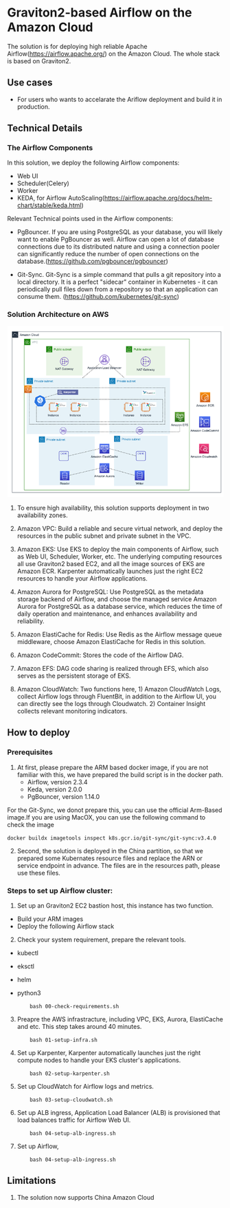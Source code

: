 # Graviton2-based Airflow on the Amazon Cloud 

The solution is for deploying high reliable Apache Airflow(https://airflow.apache.org/) on the Amazon Cloud.  The whole stack is based on Graviton2. 

## Use cases

- For users who wants to accelarate the Ariflow deployment and build it in production.

## Technical Details

### The Airflow Components

In this solution, we deploy the following Airflow components:
- Web UI
- Scheduler(Celery)
- Worker
- KEDA, for Airflow AutoScaling(https://airflow.apache.org/docs/helm-chart/stable/keda.html)

Relevant Technical points used in the Airflow components:
- PgBouncer. If you are using PostgreSQL as your database, you will likely want to enable PgBouncer as well. Airflow can open a lot of database connections due to its distributed nature and using a connection pooler can significantly reduce the number of open connections on the database.(https://github.com/pgbouncer/pgbouncer)

- Git-Sync. Git-Sync is a simple command that pulls a git repository into a local directory. It is a perfect "sidecar" container in Kubernetes - it can periodically pull files down from a repository so that an application can consume them. (https://github.com/kubernetes/git-sync)


### Solution Architecture on AWS 


![](./images/architecture.png)

1. To ensure high availability, this solution supports deployment in two availability zones.

2. Amazon VPC: Build a reliable and secure virtual network, and deploy the resources in the public subnet and private subnet in the VPC.

3. Amazon EKS: Use EKS to deploy the main components of Airflow, such as Web UI, Scheduler, Worker, etc. The underlying computing resources all use Graviton2 based EC2, and all the image sources of EKS are Amazon ECR. Karpenter automatically launches just the right EC2 resources to handle your Airflow applications.

4. Amazon Aurora for PostgreSQL: Use PostgreSQL as the metadata storage backend of Airflow, and choose the managed service Amazon Aurora for PostgreSQL as a database service, which reduces the time of daily operation and maintenance, and enhances availability and reliability.

5. Amazon ElastiCache for Redis: Use Redis as the Airflow message queue middleware, choose Amazon ElastiCache for Redis in this solution.

6. Amazon CodeCommit: Stores the code of the Airflow DAG.

7. Amazon EFS: DAG code sharing is realized through EFS, which also serves as the persistent storage of EKS.

8. Amazon CloudWatch: Two functions here, 1) Amazon CloudWatch Logs, collect Airflow logs through FluentBit, in addition to the Airflow UI, you can directly see the logs through Cloudwatch. 2) Container Insight collects relevant monitoring indicators.



## How to deploy
### Prerequisites
1. At first, please prepare the ARM based docker image, if you are not familiar with this, we have prepared the build script is in the docker path. 
    - Airflow, version 2.3.4
    - Keda, version 2.0.0
    - PgBouncer, version 1.14.0

For the Git-Sync, we donot prepare this, you can use the official Arm-Based image.If you are using MacOX, you can use the following command to check the image 
```
docker buildx imagetools inspect k8s.gcr.io/git-sync/git-sync:v3.4.0
```

2. Second, the solution is deployed in the China partition, so that we prepared some Kubernates resource files and replace the ARN or service endpoint in advance. The files are in the resources path, please use these files.


### Steps to set up Airflow cluster:

1. Set up an Graviton2 EC2 bastion host, this instance has two function.
  - Build your ARM images
  - Deploy the following Airflow stack 

2. Check your system requirement, prepare the relevant tools.
  - kubectl
  - eksctl 
  - helm 
  - python3

    ``` 
        bash 00-check-requirements.sh
    ```
3. Preapre the AWS infrastracture, including VPC, EKS, Aurora, ElastiCache and etc. This step takes around 40 minutes.
    ``` 
        bash 01-setup-infra.sh
    ```
4. Set up Karpenter, Karpenter automatically launches just the right compute nodes to handle your EKS cluster's applications.
    ``` 
        bash 02-setup-karpenter.sh
    ```
5. Set up CloudWatch for Airflow logs and metrics.
    ``` 
        bash 03-setup-cloudwatch.sh
    ```
6. Set up ALB ingress, Application Load Balancer (ALB) is provisioned that load balances traffic for Airflow Web UI.

    ``` 
        bash 04-setup-alb-ingress.sh
    ```

7. Set up Airflow, 
    ``` 
        bash 04-setup-alb-ingress.sh
    ```
## Limitations
1. The solution now supports China Amazon Cloud
